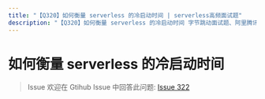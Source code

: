 ```yaml
---
title: "【Q320】如何衡量 serverless 的冷启动时间 | serverless高频面试题"
description: "【Q320】如何衡量 serverless 的冷启动时间 字节跳动面试题、阿里腾讯面试题、美团小米面试题。"
---
```


# 如何衡量 serverless 的冷启动时间

> Issue
> 欢迎在 Gtihub Issue 中回答此问题: [Issue 322](https://github.com/shfshanyue/Daily-Question/issues/322)
